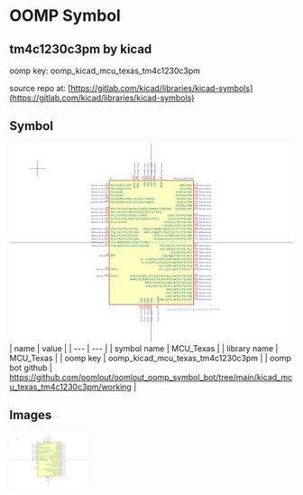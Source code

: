# OOMP Symbol  
## tm4c1230c3pm  by kicad  
  
oomp key: oomp_kicad_mcu_texas_tm4c1230c3pm  
  
source repo at: [https://gitlab.com/kicad/libraries/kicad-symbols](https://gitlab.com/kicad/libraries/kicad-symbols)  
## Symbol  
  
[![working.png](working_600.png)](working.png)  
| name | value | 
| --- | --- | 
| symbol name | MCU_Texas | 
| library name | MCU_Texas | 
| oomp key | oomp_kicad_mcu_texas_tm4c1230c3pm | 
| oomp bot github | https://github.com/oomlout/oomlout_oomp_symbol_bot/tree/main/kicad_mcu_texas_tm4c1230c3pm/working | 
## Images  
  
[![working.png](working_140.png)](working.png)  
